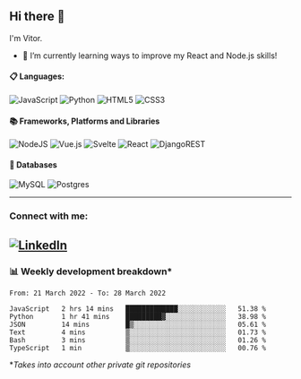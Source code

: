 ## Hi there 👋

I'm Vitor.

- 🌱 I’m currently learning ways to improve my React and Node.js skills!


#### :clipboard: Languages:
![JavaScript](https://img.shields.io/badge/javascript-%23323330.svg?style=for-the-badge&logo=javascript&logoColor=%23F7DF1E)
![Python](https://img.shields.io/badge/python-3670A0?style=for-the-badge&logo=python&logoColor=ffdd54)
![HTML5](https://img.shields.io/badge/html5-%23E34F26.svg?style=for-the-badge&logo=html5&logoColor=white)
![CSS3](https://img.shields.io/badge/css3-%231572B6.svg?style=for-the-badge&logo=css3&logoColor=white)

#### :books: Frameworks, Platforms and Libraries
![NodeJS](https://img.shields.io/badge/node.js-6DA55F?style=for-the-badge&logo=node.js&logoColor=white)
![Vue.js](https://img.shields.io/badge/vuejs-%2335495e.svg?style=for-the-badge&logo=vuedotjs&logoColor=%234FC08D)
![Svelte](https://img.shields.io/badge/svelte-%23f1413d.svg?style=for-the-badge&logo=svelte&logoColor=white)
![React](https://img.shields.io/badge/react-%2320232a.svg?style=for-the-badge&logo=react&logoColor=%2361DAFB)
![DjangoREST](https://img.shields.io/badge/DJANGO-REST-ff1709?style=for-the-badge&logo=django&logoColor=white&color=ff1709&labelColor=gray)

#### :floppy_disk: Databases
![MySQL](https://img.shields.io/badge/mysql-%2300f.svg?style=for-the-badge&logo=mysql&logoColor=white)
![Postgres](https://img.shields.io/badge/postgres-%23316192.svg?style=for-the-badge&logo=postgresql&logoColor=white)

---
### Connect with me:
[![LinkedIn](https://img.shields.io/badge/linkedin-%230077B5.svg?style=for-the-badge&logo=linkedin&logoColor=white)](https://www.linkedin.com/in/vitorlc)
---

<!-- <p align="center"> <img src="https://komarev.com/ghpvc/?username=vitorlc&label=👀" alt="eitchtee" /> </p> -->
### :bar_chart: Weekly development breakdown*
<!--START_SECTION:waka-->

```text
From: 21 March 2022 - To: 28 March 2022

JavaScript   2 hrs 14 mins   █████████████░░░░░░░░░░░░   51.38 %
Python       1 hr 41 mins    █████████▓░░░░░░░░░░░░░░░   38.98 %
JSON         14 mins         █▒░░░░░░░░░░░░░░░░░░░░░░░   05.61 %
Text         4 mins          ▒░░░░░░░░░░░░░░░░░░░░░░░░   01.73 %
Bash         3 mins          ▒░░░░░░░░░░░░░░░░░░░░░░░░   01.26 %
TypeScript   1 min           ▒░░░░░░░░░░░░░░░░░░░░░░░░   00.76 %
```

<!--END_SECTION:waka-->

**Takes into account other private git repositories*
